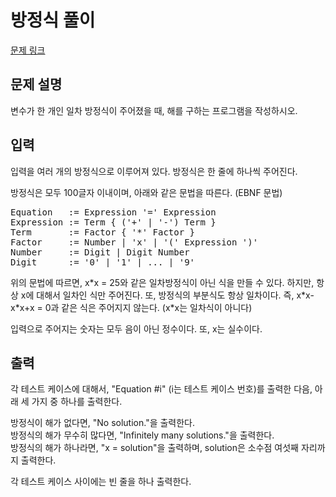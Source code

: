 # 방정식 풀이
[문제 링크](https://www.acmicpc.net/problem/6594)
## 문제 설명

<p>변수가 한 개인 일차 방정식이 주어졌을 때, 해를 구하는 프로그램을 작성하시오.</p>


## 입력

<p>입력을 여러 개의 방정식으로 이루어져 있다. 방정식은 한 줄에 하나씩 주어진다.</p>

<p>방정식은 모두 100글자 이내이며, 아래와 같은 문법을 따른다. (EBNF 문법)</p>

<pre>
Equation   := Expression &#39;=&#39; Expression
Expression := Term { (&#39;+&#39; | &#39;-&#39;) Term }
Term       := Factor { &#39;*&#39; Factor }
Factor     := Number | &#39;x&#39; | &#39;(&#39; Expression &#39;)&#39;
Number     := Digit | Digit Number
Digit      := &#39;0&#39; | &#39;1&#39; | ... | &#39;9&#39;</pre>

<p>위의 문법에 따르면, x*x = 25와 같은 일차방정식이 아닌 식을 만들 수 있다. 하지만, 항상 x에 대해서 일차인 식만 주어진다. 또,&nbsp;방정식의 부분식도 항상 일차이다. 즉, x*x-x*x+x = 0과 같은 식은 주어지지 않는다. (x*x는 일차식이 아니다)</p>

<p>입력으로 주어지는 숫자는 모두 음이 아닌 정수이다. 또, x는 실수이다.</p>


## 출력
<p>각 테스트 케이스에 대해서, &quot;Equation #i&quot; (i는 테스트 케이스 번호)를 출력한 다음, 아래 세 가지 중 하나를 출력한다.</p>

<p>방정식이 해가 없다면, &quot;No solution.&quot;을 출력한다.<br />
방정식의 해가 무수히 많다면, &quot;Infinitely many solutions.&quot;을 출력한다.<br />
방정식의 해가 하나라면, &quot;x = solution&quot;을 출력하며, solution은 소수점 여섯째 자리까지 출력한다.</p>

<p>각 테스트 케이스 사이에는 빈 줄을 하나 출력한다.</p>

